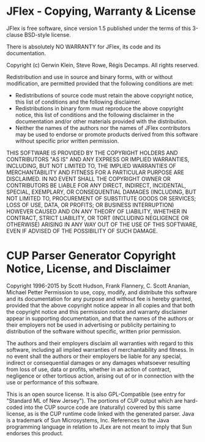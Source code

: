 JFlex - Copying, Warranty & License
===================================

JFlex is free software, since version 1.5 published under the terms of this
3-clause BSD-style license.

There is absolutely NO WARRANTY for JFlex, its code and its documentation. 
  


Copyright (c) Gerwin Klein, Steve Rowe, Régis Decamps.
All rights reserved.

Redistribution and use in source and binary forms, with or without modification, are permitted provided that the following conditions are met:

  * Redistributions of source code must retain the above copyright notice, this list of conditions and the following disclaimer.
  * Redistributions in binary form must reproduce the above copyright notice, this list of conditions and the following disclaimer in the documentation and/or other materials provided with the distribution.
  * Neither the names of the authors nor the names of JFlex contributors may be used to endorse or promote products derived from this software without specific prior written permission.


THIS SOFTWARE IS PROVIDED BY THE COPYRIGHT HOLDERS AND CONTRIBUTORS "AS IS" AND ANY EXPRESS OR IMPLIED WARRANTIES, INCLUDING, BUT NOT LIMITED TO, THE IMPLIED WARRANTIES OF MERCHANTABILITY AND FITNESS FOR A PARTICULAR PURPOSE ARE DISCLAIMED. IN NO EVENT SHALL THE COPYRIGHT OWNER OR CONTRIBUTORS BE LIABLE FOR ANY DIRECT, INDIRECT, INCIDENTAL, SPECIAL, EXEMPLARY, OR CONSEQUENTIAL DAMAGES (INCLUDING, BUT NOT LIMITED TO, PROCUREMENT OF SUBSTITUTE GOODS OR SERVICES; LOSS OF USE, DATA, OR PROFITS; OR BUSINESS INTERRUPTION) HOWEVER CAUSED AND ON ANY THEORY OF LIABILITY, WHETHER IN CONTRACT, STRICT LIABILITY, OR TORT (INCLUDING NEGLIGENCE OR OTHERWISE) ARISING IN ANY WAY OUT OF THE USE OF THIS SOFTWARE, EVEN IF ADVISED OF THE POSSIBILITY OF SUCH DAMAGE.


CUP Parser Generator Copyright Notice, License, and Disclaimer
==============================================================

Copyright 1996-2015 by Scott Hudson, Frank Flannery, C. Scott Ananian, Michael Petter
Permission to use, copy, modify, and distribute this software and its documentation for any purpose and without fee is hereby granted, provided that the above copyright notice appear in all copies and that both the copyright notice and this permission notice and warranty disclaimer appear in supporting documentation, and that the names of the authors or their employers not be used in advertising or publicity pertaining to distribution of the software without specific, written prior permission.

The authors and their employers disclaim all warranties with regard to this software, including all implied warranties of merchantability and fitness. In no event shall the authors or their employers be liable for any special, indirect or consequential damages or any damages whatsoever resulting from loss of use, data or profits, whether in an action of contract, negligence or other tortious action, arising out of or in connection with the use or performance of this software.

This is an open source license. It is also GPL-Compatible (see entry for "Standard ML of New Jersey"). The portions of CUP output which are hard-coded into the CUP source code are (naturally) covered by this same license, as is the CUP runtime code linked with the generated parser.
Java is a trademark of Sun Microsystems, Inc. References to the Java programming language in relation to JLex are not meant to imply that Sun endorses this product.

